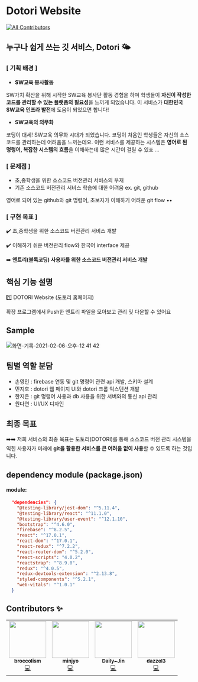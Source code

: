 # Dotori Website

<!-- ALL-CONTRIBUTORS-BADGE:START - Do not remove or modify this section -->
[![All Contributors](https://img.shields.io/badge/all_contributors-3-blue.svg?style=flat-square)](#contributors-)
<!-- ALL-CONTRIBUTORS-BADGE:END -->

## 누구나 쉽게 쓰는 깃 서비스, Dotori 🌤
### [ 기획 배경 ]

- **SW교육 봉사활동**

SW가치 확산을 위해 시작한 SW교육 봉사단 활동 경험을 하며 학생들이 **자신이 작성한 코드를 관리할 수 있는 플랫폼의 필요성**을 느끼게 되었습니다. 이 서비스가 **대한민국 SW교육 인프라 발전**에 도움이 되었으면 합니다!

- **SW교육의 의무화**

코딩이 대세! SW교육 의무화 시대가 되었습니다. 코딩이 처음인 학생들은 자신의 소스코드를 관리하는데 어려움을 느끼는데요. 이런 서비스를 제공하는 시스템은 **영어로 된 명령어, 복잡한 시스템의 흐름**을 이해하는데 많은 시간이 걸릴 수 있죠 ...  


### [ 문제점 ]

- 초,중학생을 위한 소스코드 버전관리 서비스의 부재
- 기존 소스코드 버전관리 서비스 학습에 대한 어려움 ex. git, github

영어로 되어 있는 github와 git 명령어, 초보자가 이해하기 어려운 git flow ••  


### [ 구현 목표 ]

✔️ 초,중학생을 위한 소스코드 버전관리 서비스 개발

✔️ 이해하기 쉬운 버전관리 flow와 한국어 interface 제공

➡️  **엔트리(블록코딩) 사용자를 위한 소스코드 버전관리 서비스 개발**  
  

## 핵심 기능 설명

1️⃣ DOTORI Website (도토리 홈페이지)

확장 프로그램에서 Push한 엔트리 파일을 모아보고 관리 및 다운할 수 있어요  


## Sample
![화면-기록-2021-02-06-오후-12 41 42](https://user-images.githubusercontent.com/22928068/107108124-10602500-6879-11eb-964b-012df9d0a250.gif)

## 팀별 역할 분담
- 손영인 : firebase 연동 및 git 명령어 관련 api 개발, 스키마 설계
- 민지호 : dotori 웹 페이지 UI와 dotori 크롬 익스텐션 개발
- 한지은 : git 명령어 사용과 db 사용을 위한 서버와의 통신 api 관리 
- 원다연 : UI/UX 디자인


## 최종 목표

➡️➡️ 저희 서비스의 최종 목표는 도토리(DOTORI)를 통해 소스코드 버전 관리 시스템을 익힌 사용자가 미래에 **git을 활용한 서비스를 큰 어려움 없이 사용**할 수 있도록 하는 것입니다.

## dependency module (package.json)

#### module:
```json
  "dependencies": {
    "@testing-library/jest-dom": "^5.11.4",
    "@testing-library/react": "^11.1.0",
    "@testing-library/user-event": "^12.1.10",
    "bootstrap": "^4.6.0",
    "firebase": "^8.2.5",
    "react": "^17.0.1",
    "react-dom": "^17.0.1",
    "react-redux": "^7.2.2",
    "react-router-dom": "^5.2.0",
    "react-scripts": "4.0.2",
    "reactstrap": "^8.9.0",
    "redux": "^4.0.5",
    "redux-devtools-extension": "^2.13.8",
    "styled-components": "^5.2.1",
    "web-vitals": "^1.0.1"
  }
```  

## Contributors ✨

<!-- ALL-CONTRIBUTORS-LIST:START - Do not remove or modify this section -->
<!-- prettier-ignore-start -->
<!-- markdownlint-disable -->
<table>
  <tr>
    <td align="center"><a href="https://github.com/broccolism"><img src="https://avatars.githubusercontent.com/u/45515332?s=400&u=ab09afbfdc29ef24164be9b6974d137cdba12e30&v=4" width="100px;" alt=""/><br /><sub><b>broccolism</b></sub></a><br /><a href="https://github.com/orgs/DOTORI-JointHackathonForSWUniv/people/broccolism" title="Code">💻</a></td>
    <td align="center"><a href="https://github.com/minjyo"><img src="https://avatars.githubusercontent.com/u/24283401?s=400&u=13047edba3e2346a2196c813459ca68e61f5f20a&v=4" width="100px;" alt=""/><br /><sub><b>minjyo</b></sub></a><br /><a href="https://github.com/orgs/DOTORI-JointHackathonForSWUniv/people/minjyo" title="Code">💻</a></td>
    <td align="center"><a href="https://github.com/Daily-Jin"><img src="https://avatars.githubusercontent.com/u/61936465?s=400&v=4" width="100px;" alt=""/><br /><sub><b>Daily-Jin</b></sub></a><br /><a href="https://github.com/orgs/DOTORI-JointHackathonForSWUniv/people/Daily-Jin" title="Code">💻</a></td>
    <td align="center"><a href="https://github.com/dazzel3"><img src="https://avatars.githubusercontent.com/u/50357236?s=400&v=4" width="100px;" alt=""/><br /><sub><b>dazzel3</b></sub></a><br /><a href="https://github.com/orgs/DOTORI-JointHackathonForSWUniv/people/dazzel3" title="Code">💻</a></td>
  </tr>
</table>

<!-- markdownlint-restore -->
<!-- prettier-ignore-end -->

<!-- ALL-CONTRIBUTORS-LIST:END -->

